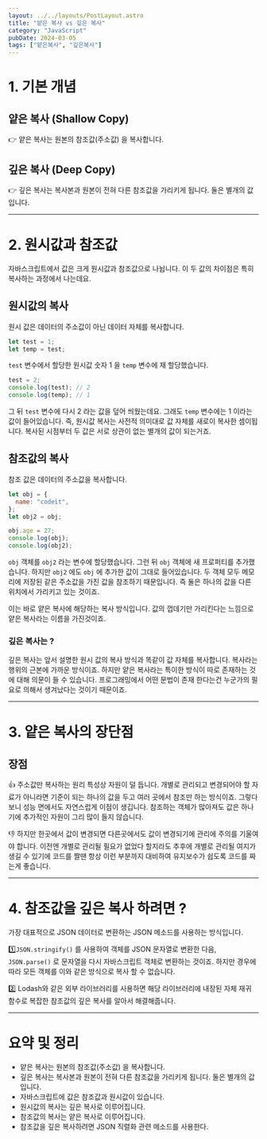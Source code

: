 ```yaml
---
layout: ../../layouts/PostLayout.astro
title: "얕은 복사 vs 깊은 복사"
category: "JavaScript"
pubDate: 2024-03-05
tags: ["얕은복사", "깊은복사"]
---
```


# 1. 기본 개념

## 얕은 복사 (Shallow Copy)

<aside>
👉 얕은 복사는 원본의 참조값(주소값) 을 복사합니다.

</aside>

## 깊은 복사 (Deep Copy)

<aside>
👉 깊은 복사는 복사본과 원본이 전혀 다른 참조값을 가리키게 됩니다. 둘은 별개의 값입니다.
</aside>

---

# 2. 원시값과 참조값

자바스크립트에서 값은 크게 원시값과 참조값으로 나뉩니다. 이 두 값의 차이점은 특히 복사하는 과정에서 나는데요.

## 원시값의 복사

원시 값은 데이터의 주소값이 아닌 데이터 자체를 복사합니다.

```jsx
let test = 1;
let temp = test;
```

`test` 변수에서 할당한 원시값 숫자 1 을 `temp` 변수에 재 할당했습니다.

```jsx
test = 2;
console.log(test); // 2
console.log(temp); // 1
```

그 뒤 `test` 변수에 다시 2 라는 값을 덮어 씌웠는데요. 그래도 `temp` 변수에는 1 이라는 값이 들어있습니다. 즉, 원시값 복사는 사전적 의미대로 값 자체를 새로이 복사한 셈이됩니다. 복사된 시점부터 두 값은 서로 상관이 없는 별개의 값이 되는거죠.

## 참조값의 복사

참조 값은 데이터의 주소값을 복사합니다.

```jsx
let obj = {
  name: "codeit",
};
let obj2 = obj;

obj.age = 27;
console.log(obj);
console.log(obj2);
```

`obj` 객체를 `obj2` 라는 변수에 할당했습니다. 그런 뒤 `obj` 객체에 새 프로퍼티를 추가했습니다. 하지만 `obj2` 에도 `obj` 에 추가한 값이 그대로 들어있습니다. 두 객체 모두 메모리에 저장된 같은 주소값을 가진 값을 참조하기 때문입니다. 즉 둘은 하나의 값을 다른 위치에서 가리키고 있는 것이죠.

이는 바로 얕은 복사에 해당하는 복사 방식입니다. 값의 껍데기만 가리킨다는 느낌으로 얕은 복사라는 이름을 가진것이죠.

### 깊은 복사는 ?

깊은 복사는 앞서 설명한 원시 값의 복사 방식과 똑같이 값 자체를 복사합니다. 복사라는 행위의 근본에 가까운 방식이죠. 하지만 얕은 복사라는 특이한 방식이 따로 존재하는 것에 대해 의문이 들 수 있습니다. 프로그래밍에서 어떤 문법이 존재 한다는건 누군가의 필요로 의해서 생겨났다는 것이기 때문이죠.

---

# 3. 얕은 복사의 장단점

## 장점

👍 주소값만 복사하는 원리 특성상 자원이 덜 듭니다. 개별로 관리되고 변경되어야 할 자료가 아니라면 기준이 되는 하나의 값을 두고 여러 곳에서 참조만 하는 방식이죠. 그렇다보니 성능 면에서도 자연스럽게 이점이 생깁니다. 참조하는 객체가 많아져도 값은 하나기에 추가적인 자원이 그리 많이 들지 않습니다.

👎 하지만 한곳에서 값이 변경되면 다른곳에서도 값이 변경되기에 관리에 주의를 기울여야 합니다. 이전엔 개별로 관리될 필요가 없었다 할지라도 추후에 개별로 관리될 여지가 생길 수 있기에 코드를 짤땐 항상 이런 부분까지 대비하여 유지보수가 쉽도록 코드를 짜는게 좋습니다.

---

# 4. 참조값을 깊은 복사 하려면 ?

가장 대표적으로 JSON 데이터로 변환하는 JSON 메소드를 사용하는 방식입니다.

1️⃣`JSON.stringify()` 를 사용하여 객체를 JSON 문자열로 변환한 다음, `JSON.parse()` 로 문자열을 다시 자바스크립트 객체로 변환하는 것이죠. 하지만 경우에 따라 모든 객체를 이와 같은 방식으로 복사 할 수 없습니다.

2️⃣ Lodash와 같은 외부 라이브러리를 사용하면 해당 라이브러리에 내장된 자체 재귀 함수로 복잡한 참조값의 깊은 복사를 알아서 해결해줍니다.

---

# 요약 및 정리

- 얕은 복사는 원본의 참조값(주소값) 을 복사합니다.
- 깊은 복사는 복사본과 원본이 전혀 다른 참조값을 가리키게 됩니다. 둘은 별개의 값입니다.
- 자바스크립트에 값은 참조값과 원시값이 있습니다.
- 원시값의 복사는 깊은 복사로 이루어집니다.
- 참조값의 복사는 얕은 복사로 이루어집니다.
- 참조값을 깊은 복사하려면 JSON 직렬화 관련 메소드를 사용한다.
